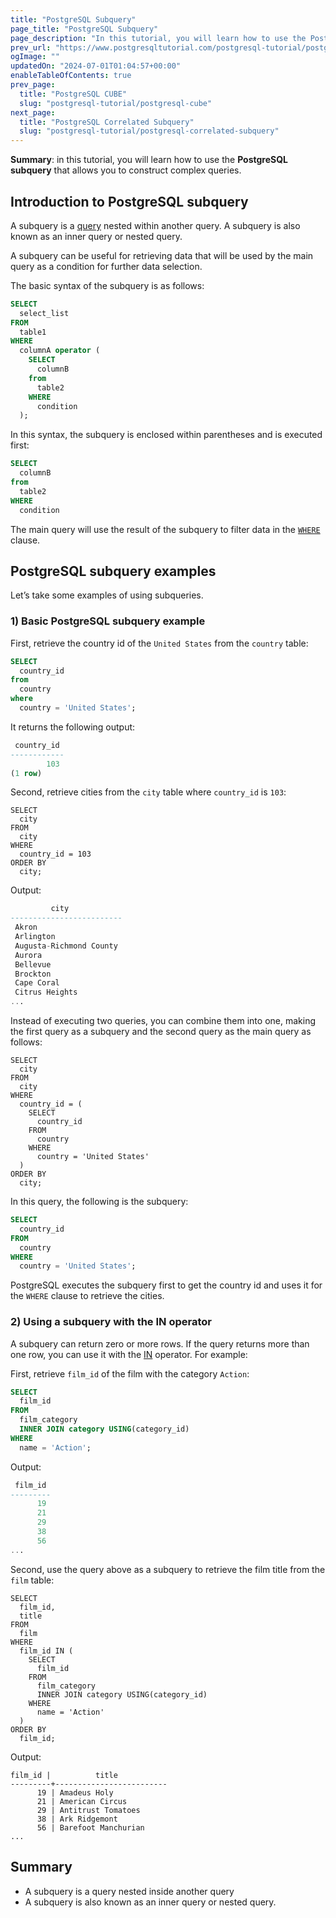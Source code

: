 ```yaml
---
title: "PostgreSQL Subquery"
page_title: "PostgreSQL Subquery"
page_description: "In this tutorial, you will learn how to use the PostgreSQL subquery that allows you to construct complex queries."
prev_url: "https://www.postgresqltutorial.com/postgresql-tutorial/postgresql-subquery/"
ogImage: ""
updatedOn: "2024-07-01T01:04:57+00:00"
enableTableOfContents: true
prev_page: 
  title: "PostgreSQL CUBE"
  slug: "postgresql-tutorial/postgresql-cube"
next_page: 
  title: "PostgreSQL Correlated Subquery"
  slug: "postgresql-tutorial/postgresql-correlated-subquery"
---
```





**Summary**: in this tutorial, you will learn how to use the **PostgreSQL subquery** that allows you to construct complex queries.


## Introduction to PostgreSQL subquery

A subquery is a [query](postgresql-select) nested within another query. A subquery is also known as an inner query or nested query.

A subquery can be useful for retrieving data that will be used by the main query as a condition for further data selection.

The basic syntax of the subquery is as follows:


```sql
SELECT 
  select_list 
FROM 
  table1 
WHERE 
  columnA operator (
    SELECT 
      columnB 
    from 
      table2 
    WHERE 
      condition
  );
```
In this syntax, the subquery is enclosed within parentheses and is executed first:


```sql
SELECT 
  columnB 
from 
  table2 
WHERE 
  condition
```
The main query will use the result of the subquery to filter data in the [`WHERE`](postgresql-where) clause.


## PostgreSQL subquery examples

Let’s take some examples of using subqueries.


### 1\) Basic PostgreSQL subquery example

First, retrieve the country id of the `United States` from the `country` table:


```sql
SELECT 
  country_id 
from 
  country 
where 
  country = 'United States';
```
It returns the following output:


```sql
 country_id
------------
        103
(1 row)
```
Second, retrieve cities from the `city` table where `country_id` is `103`:


```
SELECT 
  city 
FROM 
  city 
WHERE 
  country_id = 103 
ORDER BY 
  city;
```
Output:


```sql
         city
-------------------------
 Akron
 Arlington
 Augusta-Richmond County
 Aurora
 Bellevue
 Brockton
 Cape Coral
 Citrus Heights
...
```
Instead of executing two queries, you can combine them into one, making the first query as a subquery and the second query as the main query as follows:


```
SELECT 
  city 
FROM 
  city 
WHERE 
  country_id = (
    SELECT 
      country_id 
    FROM 
      country 
    WHERE 
      country = 'United States'
  ) 
ORDER BY 
  city;
```
In this query, the following is the subquery:


```sql
SELECT 
  country_id 
FROM 
  country 
WHERE 
  country = 'United States';
```
PostgreSQL executes the subquery first to get the country id and uses it for the `WHERE` clause to retrieve the cities.


### 2\) Using a subquery with the IN operator

A subquery can return zero or more rows. If the query returns more than one row, you can use it with the [IN](postgresql-in "PostgreSQL IN") operator. For example:

First, retrieve `film_id` of the film with the category `Action`:


```sql
SELECT 
  film_id 
FROM 
  film_category 
  INNER JOIN category USING(category_id) 
WHERE 
  name = 'Action';
```
Output:


```sql
 film_id
---------
      19
      21
      29
      38
      56
...
```
Second, use the query above as a subquery to retrieve the film title from the `film` table:


```
SELECT 
  film_id, 
  title 
FROM 
  film 
WHERE 
  film_id IN (
    SELECT 
      film_id 
    FROM 
      film_category 
      INNER JOIN category USING(category_id) 
    WHERE 
      name = 'Action'
  ) 
ORDER BY 
  film_id;
```
Output:


```
film_id |          title
---------+-------------------------
      19 | Amadeus Holy
      21 | American Circus
      29 | Antitrust Tomatoes
      38 | Ark Ridgemont
      56 | Barefoot Manchurian
...
```

## Summary

* A subquery is a query nested inside another query
* A subquery is also known as an inner query or nested query.

